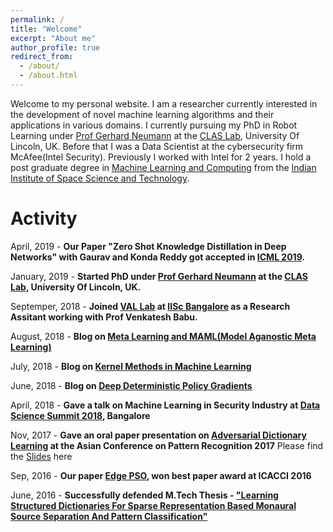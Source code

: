 ```yaml
---
permalink: /
title: "Welcome"
excerpt: "About me"
author_profile: true
redirect_from:
  - /about/
  - /about.html
---
```


Welcome to my personal website. I am a researcher currently interested in the development of novel machine learning algorithms and their applications in various domains. I currently pursuing my PhD in Robot Learning under [Prof Gerhard Neumann](https://www.ias.informatik.tu-darmstadt.de/Team/GerhardNeumann) at the [CLAS Lab](www.computational-learning.net), University Of Lincoln, UK. Before that I was a Data Scientist at the cybersecurity firm McAfee(Intel Security). Previously I worked with Intel for 2 years. I hold a post graduate degree in [Machine Learning and Computing](https://www.iist.ac.in/departments/mathematics-academics) from the [Indian Institute of Space Science and Technology](https://www.iist.ac.in/).

Activity
========

April, 2019 - **Our Paper "Zero Shot Knowledge Distillation in Deep Networks" with Gaurav and Konda Reddy got accepted in [ICML 2019](https://icml.cc/).**

January, 2019 - **Started PhD under [Prof Gerhard Neumann](https://www.ias.informatik.tu-darmstadt.de/Team/GerhardNeumann) at the [CLAS Lab](www.computational-learning.net), University Of Lincoln, UK.**

Septemper, 2018 - **Joined [VAL Lab](http://val.serc.iisc.ernet.in/valweb/people.html) at [IISc Bangalore](https://iisc.ac.in/) as a Research Assitant working with Prof Venkatesh Babu.**

August, 2018 - **Blog on [Meta Learning and MAML(Model Aganostic Meta Learning)](https://vaisakh-shaj.github.io/posts/2018/08/MAML/)**

July, 2018 - **Blog on [Kernel Methods in Machine Learning](https://vaisakh-shaj.github.io/posts/2018/07/KernelMethods/)**

June, 2018 - **Blog on [Deep Deterministic Policy Gradients](https://vaisakh-shaj.github.io/posts/2018/06/DDPG/)**

April, 2018 - **Gave a talk on Machine Learning in Security Industry at [Data Science Summit 2018](https://www.productleadership.com/data-science-summit-2018-agenda/), Bangalore**

Nov, 2017 - **Gave an oral paper presentation on [Adversarial Dictionary Learning](https://arxiv.org/pdf/1712.00640.pdf) at the Asian Conference on Pattern Recognition 2017**
Please find the [Slides](../files/ACPR-307.pptx) here

Sep, 2016 - **Our paper [Edge PSO](https://ieeexplore.ieee.org/document/7732022), won best paper award at ICACCI 2016**

June, 2016 - **Successfully defended M.Tech Thesis - ["Learning Structured Dictionaries For Sparse
Representation Based Monaural Source
Separation And Pattern Classification"](https://drive.google.com/file/d/1eSeNvyWnJfVp7RBM6m3gK1e7vfjjtBYX/view)**
